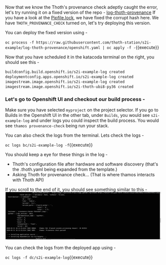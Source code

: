Now that we know the Thoth's provenance check adeptly caught the error, let's try running it on a fixed version of the repo - [log-thoth-provenance](https://github.com/thoth-station/s2i-example/blob/log-thoth-provenance)
If you have a look at the [Pipfile.lock](https://github.com/thoth-station/s2i-example/blob/log-thoth-provenance/Pipfile.lock), we have fixed the corrupt hash here. 
We have `THOTH_PROVENANCE_CHECK` turned on, let's try deploying this version. 

You can deploy the fixed version using - 

``oc process -f https://raw.githubusercontent.com/thoth-station/s2i-example/log-thoth-provenance/openshift.yaml | oc apply -f -``{{execute}}


Now that you have scheduled it in the katacoda terminal on the right, you should see this - 
```
buildconfig.build.openshift.io/s2i-example-log created
deploymentconfig.apps.openshift.io/s2i-example-log created
imagestream.image.openshift.io/s2i-example-log created
imagestream.image.openshift.io/s2i-thoth-ubi8-py36 created
```

### Let's go to Openshift UI and checkout our build process - 

Make sure you have selected `myproject` on the project selector. 
If you go to Builds in the Openshift UI in the other tab, under `Builds`, you would see `s2i-example-log` and under logs you could inspect the build process. 
You would see `thamos provenance-check` being run your stack. 

You can also check the logs from the terminal. Lets check the logs - 

``oc logs bc/s2i-example-log -f``{{execute}}

You should keep a eye for these things in the log - 
 - Thoth's configuration file after hardware and software discovery (that's the .thoth.yaml being expanded from the template.)
 - Asking Thoth for provenance check... (That is where thamos interacts with Thoth API)

If you scroll to the end of it, you should see something similar to this - 
![provenance pass](https://raw.githubusercontent.com/saisankargochhayat/katacoda-scenarios/master/thoth-provenance/assets/provenance_pass.png)

You can check the logs from the deployed app using - 

``oc logs -f dc/s2i-example-log``{{execute}}